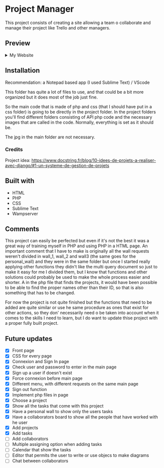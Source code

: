 # Project Manager
This project consists of creating a site allowing a team o collaborate and manage their project like Trello and other managers.


## Preview
<details>
  <summary>My Website</summary>
  <img src="https://github.com/Tay9875/Gestionnaire-de-Projets/blob/6460ae09192e91e4921988c92de80a57f442c0c7/accueil.jpg"/>
  <img src="https://github.com/Tay9875/Gestionnaire-de-Projets/blob/6460ae09192e91e4921988c92de80a57f442c0c7/connexion.jpg"/>
  <img src="https://github.com/Tay9875/Gestionnaire-de-Projets/blob/6460ae09192e91e4921988c92de80a57f442c0c7/inscription.jpg"/>
  <img src="https://github.com/Tay9875/Gestionnaire-de-Projets/blob/6460ae09192e91e4921988c92de80a57f442c0c7/projects.jpg"/>
  <img src="https://github.com/Tay9875/Gestionnaire-de-Projets/blob/6460ae09192e91e4921988c92de80a57f442c0c7/mur.jpg"/>
  <img src="https://github.com/Tay9875/Gestionnaire-de-Projets/blob/6460ae09192e91e4921988c92de80a57f442c0c7/mur%20perso.jpg"/>
</details>

## Installation
Recommendation: a Notepad based app (I used Sublime Text) / VScode

This folder has quite a lot of files to use, and that could be a bit more organized but it does most of the job just fine.

So the main code that is made of php and css (that I should have put in a css folder) is going to be directly in the project folder.
In the project folders you'll find different folders consisting of API php code and the necessary images that are called in the code.
Normally, everything is set as it should be.

The jpg in the main folder are not necessary.

### Credits
Project idea: https://www.docstring.fr/blog/10-idees-de-projets-a-realiser-avec-django/#1-un-systeme-de-gestion-de-projets

## Built with
- HTML
- PHP
- CSS
- Sublime Text
- Wampserver

## Comments
This project can easily be perfected but even if it's not the best it was a great way of training myself in PHP and using PHP in a HTML page. An important comment that I have to make is originally all the wall requests weren't divided in wall_1, wall_2 and wall3 (the same goes for the personal_wall) and they were in the same folder but once I started really applying other functions they didn't like the multi query document so just to make it easy for me I divided them, but I know that functions and other solutions could probably be used to make the whole process easier and shorter. A in the php file that finds the projects, it would have been possible to be able to find the proper names other than their ID, so that is also something that has to be changed.

For now the project is not quite finished but the functions that need to be added are quite similar or use he same procedure as ones that exist for other actions, so they don' necessarily need o be taken into account when it comes to the skills I need to learn, but I do want to update thise project with a proper fully built project.

## Future updates
- [x] Front page
- [x] CSS for every page
- [x] Connexion and Sign In page
- [x] Check user and password to enter in the main page
- [x] Sign up a user if doesn't exist
- [x] Force connexion before main page
- [x] Different menu, with different requests on the same main page
- [x] Sign out function
- [x] Implement php files in page
- [x] Choose a project
- [x] Show all the tasks that come with this project
- [x] Have a personal wall to show only the users tasks
- [x] Have a collaborators board to show all the people that have worked with he user
- [x] Add projects
- [x] Add tasks
- [ ] Add collaborators
- [ ] Multiple assigning option when adding tasks
- [ ] Calendar that show the tasks
- [ ] Editor that permits the user to write or use objecs to make diagrams
- [ ] Chat between collaborators
#
